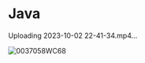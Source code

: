 # Java


Uploading 2023-10-02 22-41-34.mp4…

![0037058WC68](https://github.com/qiz7z/Java/assets/134282736/a0086ba8-a5af-4139-86c6-e28a4370127e)
